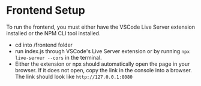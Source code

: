 # Frontend Setup
To run the frontend, you must either have the VSCode Live Server extension installed or the NPM CLI tool installed.
- cd into /frontend folder
- run index.js through VSCode's Live Server extension or by running `npx live-server --cors` in the terminal.
- Either the extension or npx should automatically open the page in your browser. If it does not open, copy the link in the console into a browser. The link should look like `http://127.0.0.1:8080`
